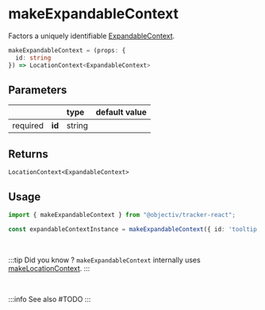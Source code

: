 # makeExpandableContext

Factors a uniquely identifiable [ExpandableContext](/taxonomy/reference/location-contexts/ExpandableContext.md).

```typescript
makeExpandableContext = (props: { 
  id: string
}) => LocationContext<ExpandableContext>
```  

## Parameters
|          |        | type    | default value |
|:--------:|:-------|:--------|:--------------|
| required | **id** | string  |               |

## Returns
`LocationContext<ExpandableContext>`

## Usage

```ts
import { makeExpandableContext } from "@objectiv/tracker-react";
```

```ts
const expandableContextInstance = makeExpandableContext({ id: 'tooltip' });
```

<br/>

:::tip Did you know ?
`makeExpandableContext` internally uses [makeLocationContext](/tracking/react/api-reference/common/factories/makeLocationContext.md).
:::

<br />

:::info See also
#TODO
:::
